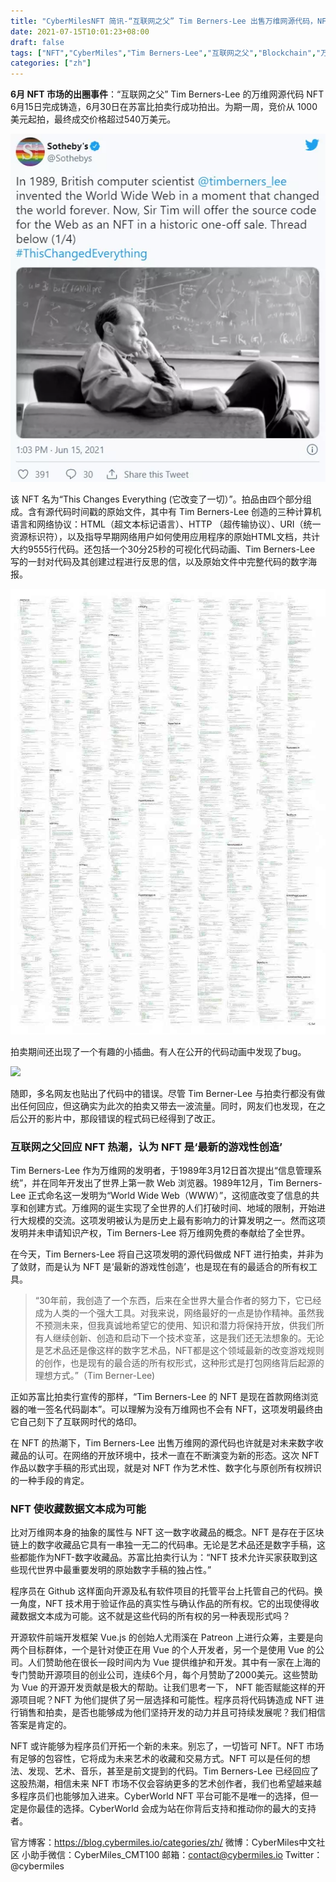 ```yaml
---
title: "CyberMilesNFT 简讯-“互联网之父” Tim Berners-Lee 出售万维网源代码，NFT 是否是程序员的未来?"
date: 2021-07-15T10:01:23+08:00
draft: false
tags: ["NFT","CyberMiles","Tim Berners-Lee","互联网之父","Blockchain","万维网"] 
categories: ["zh"] 
---
```


**6月 NFT 市场的出圈事件**：“互联网之父” Tim Berners-Lee 的万维网源代码 NFT 6月15日完成铸造，6月30日在苏富比拍卖行成功拍出。为期一周，竞价从 1000 美元起拍，最终成交价格超过540万美元。

![](/images/20210715-NFT-News4-01.png)

该 NFT 名为“This Changes Everything (它改变了一切）”。拍品由四个部分组成。含有源代码时间戳的原始文件，其中有 Tim Berners-Lee 创造的三种计算机语言和网络协议：HTML（超文本标记语言）、HTTP （超传输协议）、URI（统一资源标识符），以及指导早期网络用户如何使用应用程序的原始HTML文档，共计大约9555行代码。还包括一个30分25秒的可视化代码动画、Tim Berners-Lee 写的一封对代码及其创建过程进行反思的信，以及原始文件中完整代码的数字海报。

![](/images/20210715-NFT-News4-02.png)

拍卖期间还出现了一个有趣的小插曲。有人在公开的代码动画中发现了bug。

![](/images/20210715-NFT-New4-03.png)

随即，多名网友也贴出了代码中的错误。尽管 Tim Berner-Lee 与拍卖行都没有做出任何回应，但这确实为此次的拍卖又带去一波流量。同时，网友们也发现，在之后公开的影片中，那段错误的程式码已经得到了改正。

### **互联网之父回应 NFT 热潮，认为 NFT 是‘最新的游戏性创造’**

Tim Berners-Lee 作为万维网的发明者，于1989年3月12日首次提出“信息管理系统”，并在同年开发出了世界上第一款 Web 浏览器。1989年12月，Tim Berners-Lee 正式命名这一发明为“World Wide Web（WWW）”，这彻底改变了信息的共享和创建方式。万维网的诞生实现了全世界的人们打破时间、地域的限制，开始进行大规模的交流。这项发明被认为是历史上最有影响力的计算发明之一。然而这项发明并未申请知识产权，Tim Berners-Lee 将万维网免费的奉献给了全世界。

在今天，Tim Berners-Lee 将自己这项发明的源代码做成 NFT 进行拍卖，并非为了敛财，而是认为 NFT 是‘最新的游戏性创造’，也是现在有的最适合的所有权工具。


> “30年前，我创造了一个东西，后来在全世界大量合作者的努力下，它已经成为人类的一个强大工具。对我来说，网络最好的一点是协作精神。虽然我不预测未来，但我真诚地希望它的使用、知识和潜力将保持开放，供我们所有人继续创新、创造和启动下一个技术变革，这是我们还无法想象的。无论是艺术品还是像这样的数字艺术品，NFT都是这个领域最新的改变游戏规则的创作，也是现有的最合适的所有权形式，这种形式是打包网络背后起源的理想方式。”（Tim Berner-Lee)


正如苏富比拍卖行宣传的那样，“Tim Berners-Lee 的 NFT 是现在首款网络浏览器的唯一签名代码副本”。可以理解为没有万维网也不会有 NFT，这项发明最终由它自己刻下了互联网时代的烙印。

在 NFT 的热潮下，Tim Berners-Lee 出售万维网的源代码也许就是对未来数字收藏品的认可。在网络的开放环境中，技术一直在不断演变为新的形态。这次 NFT作品以数字手稿的形式出现，就是对 NFT 作为艺术性、数字化与原创所有权辨识的一种手段的肯定。  

### NFT 使收藏数据文本成为可能

比对万维网本身的抽象的属性与 NFT 这一数字收藏品的概念。NFT 是存在于区块链上的数字收藏品它具有一串独一无二的代码串。无论是艺术品还是数字手稿，这些都能作为NFT-数字收藏品。苏富比拍卖行认为：“NFT 技术允许买家获取到这些现代世界中最重要发明的原始数字手稿的独占性。” 

程序员在 Github 这样面向开源及私有软件项目的托管平台上托管自己的代码。换一角度，NFT 技术用于验证作品的真实性与确认作品的所有权。它的出现使得收藏数据文本成为可能。这不就是这些代码的所有权的另一种表现形式吗？

开源软件前端开发框架 Vue.js 的创始人尤雨溪在 Patreon 上进行众筹，主要是向两个目标群体，一个是针对使正在用 Vue 的个人开发者，另一个是使用 Vue 的公司。人们赞助他在很长一段时间内为 Vue 提供维护和开发。其中有一家在上海的专门赞助开源项目的创业公司，连续6个月，每个月赞助了2000美元。这些赞助为 Vue 的开源开发贡献是极大的帮助。让我们思考一下， NFT 能否赋能这样的开源项目呢？NFT 为他们提供了另一层选择和可能性。程序员将代码铸造成 NFT 进行销售和拍卖，是否也能够成为他们坚持开发的动力并且可持续发展呢？我们相信答案是肯定的。

NFT 或许能够为程序员们开拓一个新的未来。别忘了，一切皆可 NFT。NFT 市场有足够的包容性，它将成为未来艺术的收藏和交易方式。NFT 可以是任何的想法、发现、艺术、音乐，甚至是前文提到的代码。Tim Berners-Lee 已经回应了这股热潮，相信未来 NFT 市场不仅会容纳更多的艺术创作者，我们也希望越来越多程序员们也能够加入进来。CyberWorld NFT 平台可能不是唯一的选择，但一定是你最佳的选择。CyberWorld 会成为站在你背后支持和推动你的最大的支持者。

官方博客：https://blog.cybermiles.io/categories/zh/
微博：CyberMiles中文社区
小助手微信：CyberMiles_CMT100
邮箱：contact@cybermiles.io
Twitter：@cybermiles
